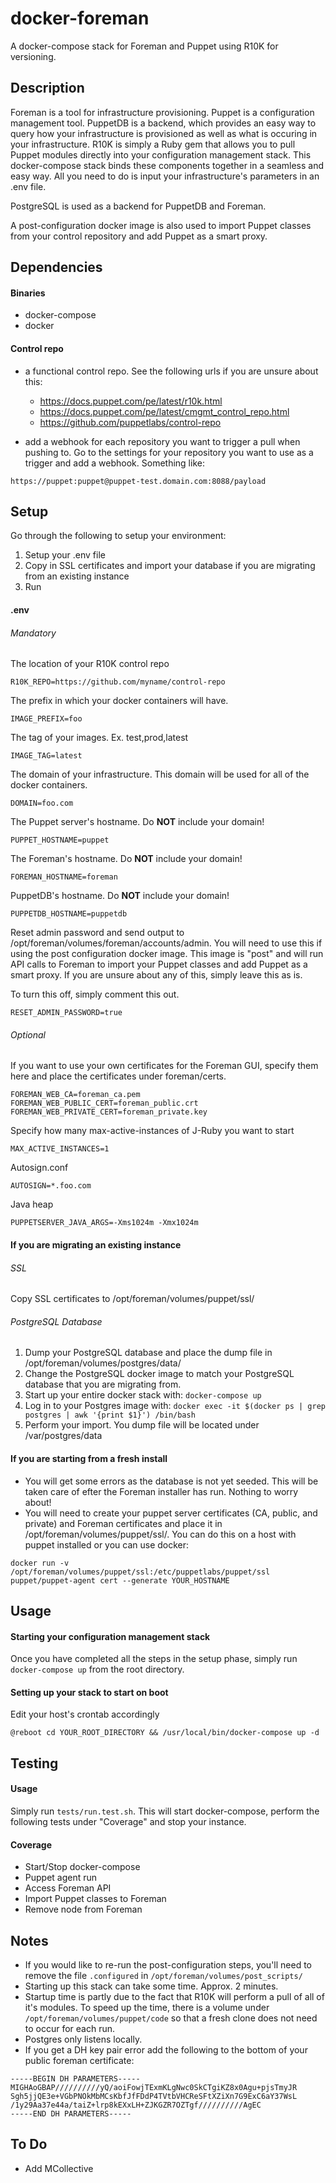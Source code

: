 # docker-foreman

A docker-compose stack for Foreman and Puppet using R10K for versioning.

## Description

Foreman is a tool for infrastructure provisioning. Puppet is a configuration management tool. PuppetDB is a backend, which provides an easy way to query how your infrastructure is provisioned as well as what is occuring in your infrastructure. R10K is simply a Ruby gem that allows you to pull Puppet modules directly into your configuration management stack. This docker-compose stack binds these components together in a seamless and easy way. All you need to do is input your infrastructure's parameters in an .env file.

PostgreSQL is used as a backend for PuppetDB and Foreman.

A post-configuration docker image is also used to import Puppet classes from your control repository and add Puppet as a smart proxy.

## Dependencies

#### Binaries
- docker-compose
- docker

#### Control repo
- a functional control repo. See the following urls if you are unsure about this:

  - https://docs.puppet.com/pe/latest/r10k.html
  - https://docs.puppet.com/pe/latest/cmgmt_control_repo.html
  - https://github.com/puppetlabs/control-repo
  
- add a webhook for each repository you want to trigger a pull when pushing to. Go to the settings for your repository you want to use as a trigger and add a webhook. Something like:
```
https://puppet:puppet@puppet-test.domain.com:8088/payload
```

## Setup

Go through the following to setup your environment:

1. Setup your .env file 
2. Copy in SSL certificates and import your database if you are migrating from an existing instance
3. Run

#### .env

###### Mandatory

The location of your R10K control repo
```
R10K_REPO=https://github.com/myname/control-repo
```

The prefix in which your docker containers will have. 
```
IMAGE_PREFIX=foo
```

The tag of your images. Ex. test,prod,latest
```
IMAGE_TAG=latest
```

The domain of your infrastructure. This domain will be used for all of the docker containers.
```
DOMAIN=foo.com
```

The Puppet server's hostname. Do <b>NOT</b> include your domain!
```
PUPPET_HOSTNAME=puppet
```

The Foreman's hostname. Do <b>NOT</b> include your domain!
```
FOREMAN_HOSTNAME=foreman
```

PuppetDB's hostname. Do <b>NOT</b> include your domain!
```
PUPPETDB_HOSTNAME=puppetdb
```

Reset admin password and send output to /opt/foreman/volumes/foreman/accounts/admin.
You will need to use this if using the post configuration docker image. This image is "post" and will
run API calls to Foreman to import your Puppet classes and add Puppet as a smart proxy. If you are unsure about any of this, simply leave this as is. 

To turn this off, simply comment this out.
```
RESET_ADMIN_PASSWORD=true
```

###### Optional
If you want to use your own certificates for the Foreman GUI, specify them here
and place the certificates under foreman/certs.
```
FOREMAN_WEB_CA=foreman_ca.pem
FOREMAN_WEB_PUBLIC_CERT=foreman_public.crt
FOREMAN_WEB_PRIVATE_CERT=foreman_private.key
```

Specify how many max-active-instances of J-Ruby you want to start
```
MAX_ACTIVE_INSTANCES=1
```

Autosign.conf
```
AUTOSIGN=*.foo.com
```

Java heap
```
PUPPETSERVER_JAVA_ARGS=-Xms1024m -Xmx1024m
```

#### If you are migrating an existing instance

###### SSL

Copy SSL certificates to /opt/foreman/volumes/puppet/ssl/

###### PostgreSQL Database

1. Dump your PostgreSQL database and place the dump file in /opt/foreman/volumes/postgres/data/
2. Change the PostgreSQL docker image to match your PostgreSQL database that you are migrating from.
3. Start up your entire docker stack with: `docker-compose up`
4. Log in to your Postgres image with: `docker exec -it $(docker ps | grep postgres | awk '{print $1}') /bin/bash`
5. Perform your import. You dump file will be located under /var/postgres/data

#### If you are starting from a fresh install

- You will get some errors as the database is not yet seeded. This will be taken care of efter the Foreman installer has run. Nothing to worry about!
- You will need to create your puppet server certificates (CA, public, and private) and Foreman certificates and place it in /opt/foreman/volumes/puppet/ssl/. You can do this on a host with puppet installed or you can use docker:
```
docker run -v /opt/foreman/volumes/puppet/ssl:/etc/puppetlabs/puppet/ssl puppet/puppet-agent cert --generate YOUR_HOSTNAME
```

## Usage

#### Starting your configuration management stack

Once you have completed all the steps in the setup phase, simply run `docker-compose up` from the root directory.

#### Setting up your stack to start on boot

Edit your host's crontab accordingly
```
@reboot cd YOUR_ROOT_DIRECTORY && /usr/local/bin/docker-compose up -d
```

## Testing

#### Usage

Simply run `tests/run.test.sh`. This will start docker-compose, perform the following tests under "Coverage" and stop your instance.

#### Coverage

- Start/Stop docker-compose
- Puppet agent run
- Access Foreman API
- Import Puppet classes to Foreman
- Remove node from Foreman

## Notes

- If you would like to re-run the post-configuration steps, you'll need to remove the file `.configured` in `/opt/foreman/volumes/post_scripts/`
- Starting up this stack can take some time. Approx. 2 minutes.
- Startup time is partly due to the fact that R10K will perform a pull of all of it's modules. To speed up the time, there is a volume under `/opt/foreman/volumes/puppet/code` so that a fresh clone does not need to occur for each run.
- Postgres only listens locally.
- If you get a DH key pair error add the following to the bottom of your public foreman certificate: 
```
-----BEGIN DH PARAMETERS-----
MIGHAoGBAP//////////yQ/aoiFowjTExmKLgNwc0SkCTgiKZ8x0Agu+pjsTmyJR
Sgh5jjQE3e+VGbPNOkMbMCsKbfJfFDdP4TVtbVHCReSFtXZiXn7G9ExC6aY37WsL
/1y29Aa37e44a/taiZ+lrp8kEXxLH+ZJKGZR7OZTgf//////////AgEC
-----END DH PARAMETERS-----
```

## To Do

- Add MCollective
